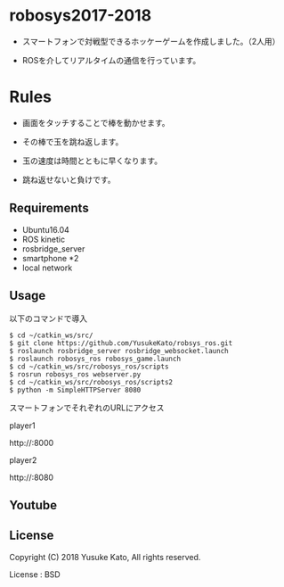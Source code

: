 # robosys2017-2018 

- スマートフォンで対戦型できるホッケーゲームを作成しました。（2人用）

- ROSを介してリアルタイムの通信を行っています。


# Rules

- 画面をタッチすることで棒を動かせます。

- その棒で玉を跳ね返します。

- 玉の速度は時間とともに早くなります。

- 跳ね返せないと負けです。

## Requirements
- Ubuntu16.04
- ROS kinetic
- rosbridge_server
- smartphone *2
- local network


## Usage
以下のコマンドで導入
```
$ cd ~/catkin_ws/src/
$ git clone https://github.com/YusukeKato/robsys_ros.git
$ roslaunch rosbridge_server rosbridge_websocket.launch
$ roslaunch robosys_ros robosys_game.launch
$ cd ~/catkin_ws/src/robosys_ros/scripts
$ rosrun robosys_ros webserver.py
$ cd ~/catkin_ws/src/robosys_ros/scripts2
$ python -m SimpleHTTPServer 8080
```

スマートフォンでそれぞれのURLにアクセス

player1

http://<your PC ip address>:8000

player2

http://<your PC ip address>:8080


## Youtube




## License


Copyright (C) 2018 Yusuke Kato, All rights reserved.


License : BSD



